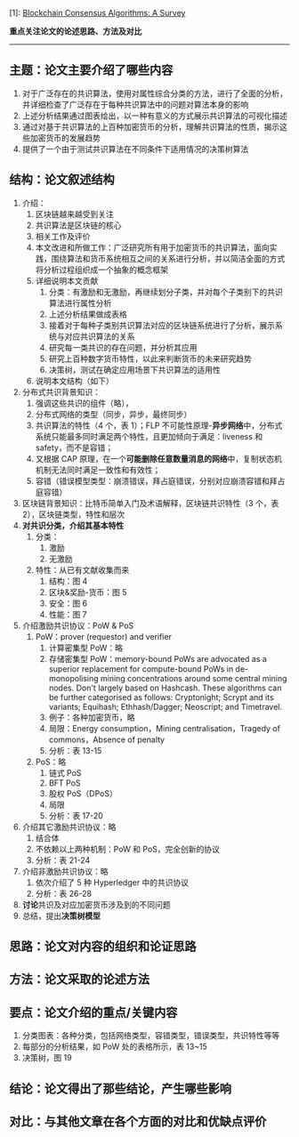 [1]: [Blockchain Consensus Algorithms: A Survey](http://arxiv.org/abs/2001.07091)

**重点关注论文的论述思路、方法及对比**

---

## 主题：论文主要介绍了哪些内容

1. 对于广泛存在的共识算法，使用对属性综合分类的方法，进行了全面的分析，并详细检查了广泛存在于每种共识算法中的问题对算法本身的影响
2. 上述分析结果通过图表给出，以一种有意义的方式展示共识算法的可视化描述
3. 通过对基于共识算法的上百种加密货币的分析，理解共识算法的性质，揭示这些加密货币的发展趋势
4. 提供了一个由于测试共识算法在不同条件下适用情况的决策树算法

## 结构：论文叙述结构

1. 介绍：
   1. 区块链越来越受到关注
   2. 共识算法是区块链的核心
   3. 相关工作及评价
   4. 本文改进和所做工作：广泛研究所有用于加密货币的共识算法，面向实践，围绕算法和货币系统相互之间的关系进行分析，并以简洁全面的方式将分析过程组织成一个抽象的概念框架
   5. 详细说明本文贡献
       1. 分类：有激励和无激励，再继续划分子类，并对每个子类别下的共识算法进行属性分析
       2. 上述分析结果做成表格
       3. 接着对于每种子类别共识算法对应的区块链系统进行了分析，展示系统与对应共识算法的关系
       4. 研究每一类共识的存在问题，并分析其应用
       5. 研究上百种数字货币特性，以此来判断货币的未来研究趋势
       6. 决策树，测试在确定应用场景下共识算法的适用性
   6. 说明本文结构（如下）
2. 分布式共识背景知识：
    1. 强调这些共识的组件（略），
    2. 分布式网络的类型（同步，异步，最终同步）
    3. 共识算法的特性（4 个，表 1）；FLP 不可能性原理-**异步网络**中，分布式系统只能最多同时满足两个特性，且更加倾向于满足：liveness 和 safety，而不是容错；
    4. 又根据 CAP 原理，在一个**可能删除任意数量消息的网络**中，复制状态机机制无法同时满足一致性和有效性；
    5. 容错（错误模型类型：崩溃错误，拜占庭错误，分别对应崩溃容错和拜占庭容错）
3. 区块链背景知识：比特币简单入门及术语解释，区块链共识特性（3 个，表 2），区块链类型，特性和层次
4. **对共识分类，介绍其基本特性**
    1. 分类：
        1. 激励
        2. 无激励
    2. 特性：从已有文献收集而来
        1. 结构：图 4
        2. 区块&奖励-货币：图 5
        3. 安全：图 6
        4. 性能：图 7
5. 介绍激励共识协议：PoW & PoS
    1. PoW：prover (requestor) and verifier
        1. 计算密集型 PoW：略
        2. 存储密集型 PoW：memory-bound PoWs are advocated as a superior replacement for compute-bound PoWs in de-monopolising mining concentrations around some central mining nodes. Don't largely based on Hashcash. These algorithms can be further categorised as follows: Cryptonight; Scrypt and its variants; Equihash; Ethhash/Dagger; Neoscript; and Timetravel.
        3. 例子：各种加密货币，略
        4. 局限：Energy consumption，Mining centralisation，Tragedy of commons，Absence of penalty
        5. 分析：表 13-15
    2. PoS：略
        1. 链式 PoS
        2. BFT PoS
        3. 股权 PoS（DPoS）
        4. 局限
        5. 分析：表 17-20
6. 介绍其它激励共识协议：略
    1. 结合体
    2. 不依赖以上两种机制：PoW 和 PoS，完全创新的协议
    3. 分析：表 21-24
7. 介绍非激励共识协议：略
    1. 依次介绍了 5 种 Hyperledger 中的共识协议
    2. 分析：表 26-28
8. **讨论**共识及对应加密货币涉及到的不同问题
9. 总结，提出**决策树模型**

## 思路：论文对内容的组织和论证思路



## 方法：论文采取的论述方法



## 要点：论文介绍的重点/关键内容

1.  分类图表：各种分类，包括网络类型，容错类型，错误类型，共识特性等等
2.  每部分的分析结果，如 PoW 处的表格所示，表 13~15
3.  决策树，图 19

## 结论：论文得出了那些结论，产生哪些影响



## 对比：与其他文章在各个方面的对比和优缺点评价

